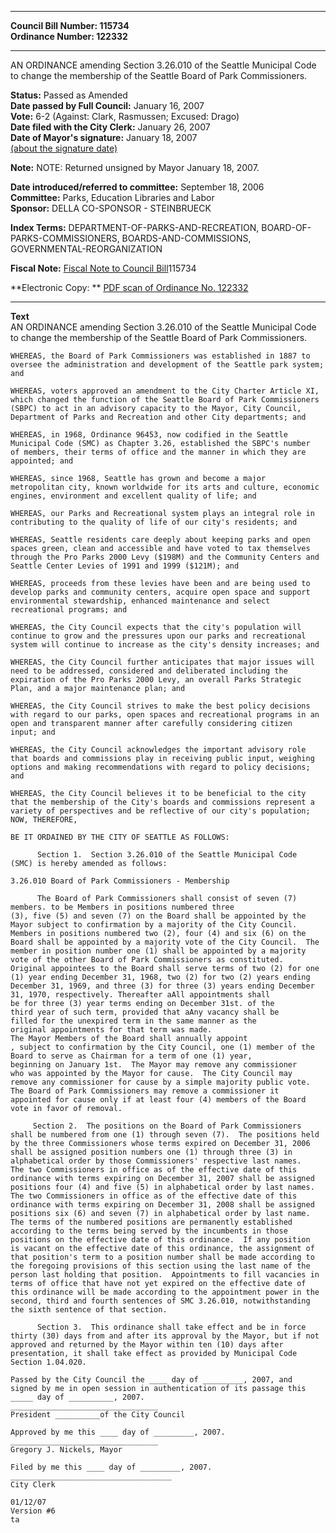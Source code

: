 * * * * *  
  
**Council Bill Number: [](#h0)[](#h2)115734**   
**Ordinance Number: 122332**  
  
* * * * *  
  
AN ORDINANCE amending Section 3.26.010 of the Seattle Municipal Code to change the membership of the Seattle Board of Park Commissioners.  
  
**Status:** Passed as Amended   
**Date passed by Full Council:** January 16, 2007   
**Vote:** 6-2 (Against: Clark, Rasmussen; Excused: Drago)   
**Date filed with the City Clerk:** January 26, 2007   
**Date of Mayor's signature:** January 18, 2007   
[(about the signature date)](/~public/approvaldate.htm)   
  
**Note:** NOTE: Returned unsigned by Mayor January 18, 2007.  
  
  
**Date introduced/referred to committee:** September 18, 2006   
**Committee:** Parks, Education Libraries and Labor   
**Sponsor:** DELLA CO-SPONSOR - STEINBRUECK   
  
**Index Terms:** DEPARTMENT-OF-PARKS-AND-RECREATION, BOARD-OF-PARKS-COMMISSIONERS, BOARDS-AND-COMMISSIONS, GOVERNMENTAL-REORGANIZATION  
  
**Fiscal Note:** [Fiscal Note to Council Bill](http://clerk.seattle.gov/~public/fnote/115734.htm)[](#h1)[](#h3)115734  
  
**Electronic Copy: ** [PDF scan of Ordinance No. 122332](/~archives/Ordinances/Ord_122332.pdf)  
  
* * * * *  
  
**Text**  
    AN ORDINANCE amending Section 3.26.010 of the Seattle Municipal Code  
    to change the membership of the Seattle Board of Park Commissioners.  
  
    WHEREAS, the Board of Park Commissioners was established in 1887 to  
    oversee the administration and development of the Seattle park system; and  
  
    WHEREAS, voters approved an amendment to the City Charter Article XI,  
    which changed the function of the Seattle Board of Park Commissioners  
    (SBPC) to act in an advisory capacity to the Mayor, City Council,  
    Department of Parks and Recreation and other City departments; and  
  
    WHEREAS, in 1968, Ordinance 96453, now codified in the Seattle  
    Municipal Code (SMC) as Chapter 3.26, established the SBPC's number  
    of members, their terms of office and the manner in which they are  
    appointed; and  
  
    WHEREAS, since 1968, Seattle has grown and become a major  
    metropolitan city, known worldwide for its arts and culture, economic  
    engines, environment and excellent quality of life; and  
  
    WHEREAS, our Parks and Recreational system plays an integral role in  
    contributing to the quality of life of our city's residents; and  
  
    WHEREAS, Seattle residents care deeply about keeping parks and open  
    spaces green, clean and accessible and have voted to tax themselves  
    through the Pro Parks 2000 Levy ($198M) and the Community Centers and  
    Seattle Center Levies of 1991 and 1999 ($121M); and  
  
    WHEREAS, proceeds from these levies have been and are being used to  
    develop parks and community centers, acquire open space and support  
    environmental stewardship, enhanced maintenance and select  
    recreational programs; and  
  
    WHEREAS, the City Council expects that the city's population will  
    continue to grow and the pressures upon our parks and recreational  
    system will continue to increase as the city's density increases; and  
  
    WHEREAS, the City Council further anticipates that major issues will  
    need to be addressed, considered and deliberated including the  
    expiration of the Pro Parks 2000 Levy, an overall Parks Strategic  
    Plan, and a major maintenance plan; and  
  
    WHEREAS, the City Council strives to make the best policy decisions  
    with regard to our parks, open spaces and recreational programs in an  
    open and transparent manner after carefully considering citizen  
    input; and  
  
    WHEREAS, the City Council acknowledges the important advisory role  
    that boards and commissions play in receiving public input, weighing  
    options and making recommendations with regard to policy decisions;  
    and  
  
    WHEREAS, the City Council believes it to be beneficial to the city  
    that the membership of the City's boards and commissions represent a  
    variety of perspectives and be reflective of our city's population;  
    NOW, THEREFORE,  
  
    BE IT ORDAINED BY THE CITY OF SEATTLE AS FOLLOWS:  
  
          Section 1.  Section 3.26.010 of the Seattle Municipal Code  
    (SMC) is hereby amended as follows:  
  
    3.26.010 Board of Park Commissioners - Membership  
  
          The Board of Park Commissioners shall consist of seven (7)  
    members. to be Members in positions numbered three  
    (3), five (5) and seven (7) on the Board shall be appointed by the  
    Mayor subject to confirmation by a majority of the City Council.  
    Members in positions numbered two (2), four (4) and six (6) on the  
    Board shall be appointed by a majority vote of the City Council.  The  
    member in position number one (1) shall be appointed by a majority  
    vote of the other Board of Park Commissioners as constituted.  
    Original appointees to the Board shall serve terms of two (2) for one  
    (1) year ending December 31, 1968, two (2) for two (2) years ending  
    December 31, 1969, and three (3) for three (3) years ending December  
    31, 1970, respectively. Thereafter aAll appointments shall  
    be for three (3) year terms ending on December 31st. of the  
    third year of such term, provided that aAny vacancy shall be  
    filled for the unexpired term in the same manner as the  
    original appointments for that term was made.  
    The Mayor Members of the Board shall annually appoint  
    , subject to confirmation by the City Council, one (1) member of the  
    Board to serve as Chairman for a term of one (1) year,  
    beginning on January 1st.  The Mayor may remove any commissioner  
    who was appointed by the Mayor for cause.  The City Council may  
    remove any commissioner for cause by a simple majority public vote.  
    The Board of Park Commissioners may remove a commissioner it  
    appointed for cause only if at least four (4) members of the Board  
    vote in favor of removal.   
  
         Section 2.  The positions on the Board of Park Commissioners  
    shall be numbered from one (1) through seven (7).  The positions held  
    by the three Commissioners whose terms expired on December 31, 2006  
    shall be assigned position numbers one (1) through three (3) in  
    alphabetical order by those Commissioners' respective last names.  
    The two Commissioners in office as of the effective date of this  
    ordinance with terms expiring on December 31, 2007 shall be assigned  
    positions four (4) and five (5) in alphabetical order by last names.  
    The two Commissioners in office as of the effective date of this  
    ordinance with terms expiring on December 31, 2008 shall be assigned  
    positions six (6) and seven (7) in alphabetical order by last name.  
    The terms of the numbered positions are permanently established  
    according to the terms being served by the incumbents in those  
    positions on the effective date of this ordinance.  If any position  
    is vacant on the effective date of this ordinance, the assignment of  
    that position's term to a position number shall be made according to  
    the foregoing provisions of this section using the last name of the  
    person last holding that position.  Appointments to fill vacancies in  
    terms of office that have not yet expired on the effective date of  
    this ordinance will be made according to the appointment power in the  
    second, third and fourth sentences of SMC 3.26.010, notwithstanding  
    the sixth sentence of that section.  
  
          Section 3.  This ordinance shall take effect and be in force  
    thirty (30) days from and after its approval by the Mayor, but if not  
    approved and returned by the Mayor within ten (10) days after  
    presentation, it shall take effect as provided by Municipal Code  
    Section 1.04.020.  
  
    Passed by the City Council the ____ day of _________, 2007, and  
    signed by me in open session in authentication of its passage this  
    _____ day of __________, 2007.  
    _________________________________  
    President __________of the City Council  
  
    Approved by me this ____ day of _________, 2007.  
    _________________________________  
    Gregory J. Nickels, Mayor  
  
    Filed by me this ____ day of _________, 2007.  
    ____________________________________  
    City Clerk  
  
    01/12/07  
    Version #6  
    ta  
